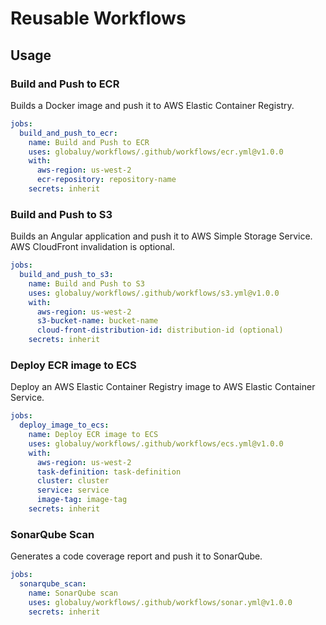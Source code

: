 # Reusable Workflows

## Usage

### Build and Push to ECR

Builds a Docker image and push it to AWS Elastic Container Registry.

```yaml
jobs:
  build_and_push_to_ecr:
    name: Build and Push to ECR
    uses: globaluy/workflows/.github/workflows/ecr.yml@v1.0.0
    with:
      aws-region: us-west-2
      ecr-repository: repository-name
    secrets: inherit
```

### Build and Push to S3

Builds an Angular application and push it to AWS Simple Storage Service.
AWS CloudFront invalidation is optional.

```yaml
jobs:
  build_and_push_to_s3:
    name: Build and Push to S3
    uses: globaluy/workflows/.github/workflows/s3.yml@v1.0.0
    with:
      aws-region: us-west-2
      s3-bucket-name: bucket-name
      cloud-front-distribution-id: distribution-id (optional)
    secrets: inherit
```

### Deploy ECR image to ECS

Deploy an AWS Elastic Container Registry image to AWS Elastic Container Service.

```yaml
jobs:
  deploy_image_to_ecs:
    name: Deploy ECR image to ECS
    uses: globaluy/workflows/.github/workflows/ecs.yml@v1.0.0
    with:
      aws-region: us-west-2
      task-definition: task-definition
      cluster: cluster
      service: service
      image-tag: image-tag
    secrets: inherit
```

### SonarQube Scan

Generates a code coverage report and push it to SonarQube.

```yaml
jobs:
  sonarqube_scan:
    name: SonarQube scan
    uses: globaluy/workflows/.github/workflows/sonar.yml@v1.0.0
    secrets: inherit
```
